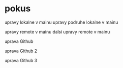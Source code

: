 # pokus
upravy lokalne v mainu
upravy podruhe lokalne v mainu

upravy remote v mainu
dalsi upravy remote v mainu

uprava Github

uprava Github 2

uprava Github 3
